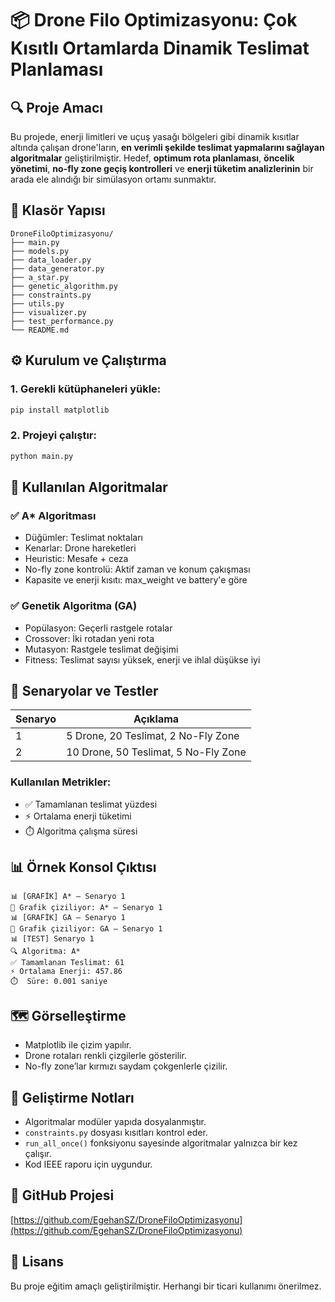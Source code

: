 # 📦 Drone Filo Optimizasyonu: Çok Kısıtlı Ortamlarda Dinamik Teslimat Planlaması

## 🔍 Proje Amacı
Bu projede, enerji limitleri ve uçuş yasağı bölgeleri gibi dinamik kısıtlar altında çalışan drone'ların, **en verimli şekilde teslimat yapmalarını sağlayan algoritmalar** geliştirilmiştir. Hedef, **optimum rota planlaması**, **öncelik yönetimi**, **no-fly zone geçiş kontrolleri** ve **enerji tüketim analizlerinin** bir arada ele alındığı bir simülasyon ortamı sunmaktır.

## 📁 Klasör Yapısı

```
DroneFiloOptimizasyonu/
├── main.py
├── models.py
├── data_loader.py
├── data_generator.py
├── a_star.py
├── genetic_algorithm.py
├── constraints.py
├── utils.py
├── visualizer.py
├── test_performance.py
└── README.md
```

## ⚙️ Kurulum ve Çalıştırma

### 1. Gerekli kütüphaneleri yükle:
```bash
pip install matplotlib
```

### 2. Projeyi çalıştır:
```bash
python main.py
```

## 🧠 Kullanılan Algoritmalar

### ✅ A* Algoritması
- Düğümler: Teslimat noktaları
- Kenarlar: Drone hareketleri
- Heuristic: Mesafe + ceza
- No-fly zone kontrolü: Aktif zaman ve konum çakışması
- Kapasite ve enerji kısıtı: max_weight ve battery'e göre

### ✅ Genetik Algoritma (GA)
- Popülasyon: Geçerli rastgele rotalar
- Crossover: İki rotadan yeni rota
- Mutasyon: Rastgele teslimat değişimi
- Fitness: Teslimat sayısı yüksek, enerji ve ihlal düşükse iyi

## 🧪 Senaryolar ve Testler

| Senaryo | Açıklama                               |
|---------|----------------------------------------|
| 1       | 5 Drone, 20 Teslimat, 2 No-Fly Zone    |
| 2       | 10 Drone, 50 Teslimat, 5 No-Fly Zone   |

### Kullanılan Metrikler:
- ✅ Tamamlanan teslimat yüzdesi
- ⚡ Ortalama enerji tüketimi
- ⏱️  Algoritma çalışma süresi

## 📊 Örnek Konsol Çıktısı

```
📊 [GRAFİK] A* – Senaryo 1
🎨 Grafik çiziliyor: A* – Senaryo 1
📊 [GRAFİK] GA – Senaryo 1
🎨 Grafik çiziliyor: GA – Senaryo 1
📊 [TEST] Senaryo 1
🔍 Algoritma: A*
✅ Tamamlanan Teslimat: 61
⚡ Ortalama Enerji: 457.86
⏱️  Süre: 0.001 saniye
```

## 🗺️ Görselleştirme

- Matplotlib ile çizim yapılır.
- Drone rotaları renkli çizgilerle gösterilir.
- No-fly zone’lar kırmızı saydam çokgenlerle çizilir.

## 🧩 Geliştirme Notları

- Algoritmalar modüler yapıda dosyalanmıştır.
- `constraints.py` dosyası kısıtları kontrol eder.
- `run_all_once()` fonksiyonu sayesinde algoritmalar yalnızca bir kez çalışır.
- Kod IEEE raporu için uygundur.

## 🔗 GitHub Projesi

[https://github.com/EgehanSZ/DroneFiloOptimizasyonu](https://github.com/EgehanSZ/DroneFiloOptimizasyonu)

## 📃 Lisans

Bu proje eğitim amaçlı geliştirilmiştir. Herhangi bir ticari kullanımı önerilmez.